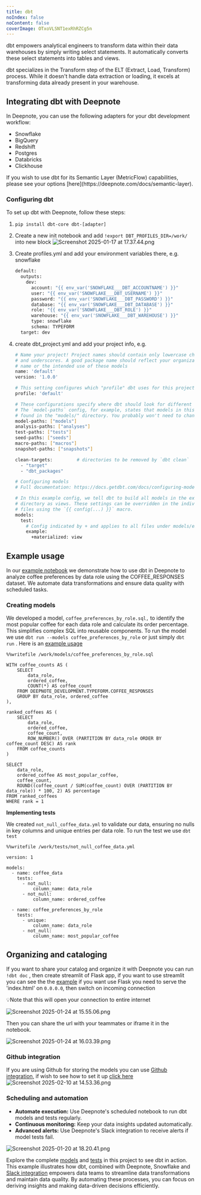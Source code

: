 ```yaml
---
title: dbt
noIndex: false
noContent: false
coverImage: OTxoVLSNT1exRhRZCg5n
---
```


dbt empowers analytical engineers to transform data within their data warehouses by simply writing select statements. It automatically converts these select statements into tables and views.

dbt specializes in the Transform step of the ELT (Extract, Load, Transform) process. While it doesn't handle data extraction or loading, it excels at transforming data already present in your warehouse.

## **Integrating dbt with Deepnote**

In Deepnote, you can use the following adapters for your dbt development workflow:

- Snowflake
- BigQuery
- Redshift
- Postgres
- Databricks
- Clickhouse

<Callout status="info">
If you wish to use dbt for its Semantic Layer (MetricFlow) capabilities, please see your options [here](https://deepnote.com/docs/semantic-layer).
</Callout>

### **Configuring dbt**

To set up dbt with Deepnote, follow these steps:

1. `pip install dbt-core dbt-[adapter]`
2. Create a new init notebook and add `!export DBT_PROFILES_DIR=/work/` into new block
   ![Screenshot 2025-01-17 at 17.37.44.png](https://media.graphassets.com/VsUcB4H8S0GqbbH72AfD)

3. Create profiles.yml and add your environment variables there, e.g. snowflake

   ```bash
   default:
     outputs:
       dev:
         account: "{{ env_var('SNOWFLAKE___DBT_ACCOUNTNAME') }}"
         user: "{{ env_var('SNOWFLAKE___DBT_USERNAME') }}"
         password: "{{ env_var('SNOWFLAKE___DBT_PASSWORD') }}"
         database: "{{ env_var('SNOWFLAKE___DBT_DATABASE') }}"
         role: "{{ env_var('SNOWFLAKE___DBT_ROLE') }}"
         warehouse: "{{ env_var('SNOWFLAKE___DBT_WAREHOUSE') }}"
         type: snowflake
         schema: TYPEFORM
     target: dev
   ```

4. create dbt_project.yml and add your project info, e.g.

   ```bash
   # Name your project! Project names should contain only lowercase characters
   # and underscores. A good package name should reflect your organization's
   # name or the intended use of these models
   name: 'default'
   version: '1.0.0'

   # This setting configures which "profile" dbt uses for this project.
   profile: 'default'

   # These configurations specify where dbt should look for different types of files.
   # The `model-paths` config, for example, states that models in this project can be
   # found in the "models/" directory. You probably won't need to change these!
   model-paths: ["models"]
   analysis-paths: ["analyses"]
   test-paths: ["tests"]
   seed-paths: ["seeds"]
   macro-paths: ["macros"]
   snapshot-paths: ["snapshots"]

   clean-targets:         # directories to be removed by `dbt clean`
     - "target"
     - "dbt_packages"

   # Configuring models
   # Full documentation: https://docs.getdbt.com/docs/configuring-models

   # In this example config, we tell dbt to build all models in the example/
   # directory as views. These settings can be overridden in the individual model
   # files using the `{{ config(...) }}` macro.
   models:
     test:
       # Config indicated by + and applies to all files under models/example/
       example:
         +materialized: view
   ```

## Example usage

In our [example notebook](https://deepnote.com/workspace/Deepnote-8b0ebf6d-5672-4a8b-a488-2dd220383dd3/project/dbt-demo-b0c962f8-96a6-4a1e-9182-9ba3b34bb5ae/notebook/1-dbt-coffee-analysis-024eae4504cc48018d88b11461e06bb0) we demonstrate how to use dbt in Deepnote to analyze coffee preferences by data role using the COFFEE_RESPONSES dataset. We automate data transformations and ensure data quality with scheduled tasks.

### **Creating models**

We developed a model, `coffee_preferences_by_role.sql,` to identify the most popular coffee for each data role and calculate its order percentage. This simplifies complex SQL into reusable components. To run the model we use `dbt run --models coffee_preferences_by_role` or just simply `dbt run` . Here is an [example usage](https://deepnote.com/workspace/Deepnote-8b0ebf6d-5672-4a8b-a488-2dd220383dd3/project/dbt-demo-b0c962f8-96a6-4a1e-9182-9ba3b34bb5ae/notebook/1-dbt-coffee-analysis-024eae4504cc48018d88b11461e06bb0)

```
%%writefile /work/models/coffee_preferences_by_role.sql

WITH coffee_counts AS (
    SELECT
        data_role,
        ordered_coffee,
        COUNT(*) AS coffee_count
    FROM DEEPNOTE_DEVELOPMENT.TYPEFORM.COFFEE_RESPONSES
    GROUP BY data_role, ordered_coffee
),

ranked_coffees AS (
    SELECT
        data_role,
        ordered_coffee,
        coffee_count,
        ROW_NUMBER() OVER (PARTITION BY data_role ORDER BY coffee_count DESC) AS rank
    FROM coffee_counts
)

SELECT
    data_role,
    ordered_coffee AS most_popular_coffee,
    coffee_count,
    ROUND((coffee_count / SUM(coffee_count) OVER (PARTITION BY data_role)) * 100, 2) AS percentage
FROM ranked_coffees
WHERE rank = 1
```

**Implementing tests**

We created `not_null_coffee_data.yml` to validate our data, ensuring no nulls in key columns and unique entries per data role. To run the test we use `dbt test`

```
%%writefile /work/tests/not_null_coffee_data.yml

version: 1

models:
  - name: coffee_data
    tests:
      - not_null:
          column_name: data_role
      - not_null:
          column_name: ordered_coffee

  - name: coffee_preferences_by_role
    tests:
      - unique:
          column_name: data_role
      - not_null:
          column_name: most_popular_coffee
```

## Organizing and cataloging

If you want to share your catalog and organize it with Deepnote you can run `!dbt doc` , then create streamlit of Flask app, if you want to use streamlit you can see the the [example](https://deepnote.com/workspace/Deepnote-8b0ebf6d-5672-4a8b-a488-2dd220383dd3/project/dbt-demo-b0c962f8-96a6-4a1e-9182-9ba3b34bb5ae/dbt_catalog.py) if you want use Flask you need to serve the 'index.html' on `0.0.0.0`, then switch on incoming connection

<aside>
💡Note that this will open your connection to entire internet
</aside>

![Screenshot 2025-01-24 at 15.55.06.png](https://media.graphassets.com/UdEXzNKjTCWqT8tD1sFm)

Then you can share the url with your teammates or iframe it in the notebook.

![Screenshot 2025-01-24 at 16.03.39.png](https://media.graphassets.com/9jKWMgxsRcWIewFqTGg7)

### Github integration

If you are using Github for storing the models you can use [Github integration](https://deepnote.com/docs/github), if wish to see how to set it up [click here
](https://deepnote.com/workspace/Deepnote-8b0ebf6d-5672-4a8b-a488-2dd220383dd3/project/dbt-demo-b0c962f8-96a6-4a1e-9182-9ba3b34bb5ae/notebook/5-Github-integration-aebe8acded9c49edb58e681999499173)
![Screenshot 2025-02-10 at 14.53.36.png](https://media.graphassets.com/7WyNNzDWR3eKwbakIUs2)

### **Scheduling and automation**

- **Automate execution:** Use Deepnote's scheduled notebook to run dbt models and tests regularly.
- **Continuous monitoring:** Keep your data insights updated automatically.
- **Advanced alerts:** Use Deepnote's Slack integration to receive alerts if model tests fail.

![Screenshot 2025-01-20 at 18.20.41.png](https://media.graphassets.com/uPWmW6kRS2yZPqTmzBQH)

Explore the complete [models](https://deepnote.com/workspace/Deepnote-8b0ebf6d-5672-4a8b-a488-2dd220383dd3/project/dbt-demo-005f82aa-d184-435e-9909-f2328681ca78/models/coffee_preferences_by_role.sql?project-sidebar=project&integrationId=9731b859-597b-4c7e-8b5f-720840f62afe) and [tests](https://deepnote.com/workspace/Deepnote-8b0ebf6d-5672-4a8b-a488-2dd220383dd3/project/dbt-demo-005f82aa-d184-435e-9909-f2328681ca78/tests/not_null_coffee_data.yml?project-sidebar=project&integrationId=9731b859-597b-4c7e-8b5f-720840f62afe) in this project to see dbt in action. This example illustrates how dbt, combined with Deepnote, Snowflake and [Slack integration](https://deepnote.com/docs/slack) empowers data teams to streamline data transformations and maintain data quality. By automating these processes, you can focus on deriving insights and making data-driven decisions efficiently.
